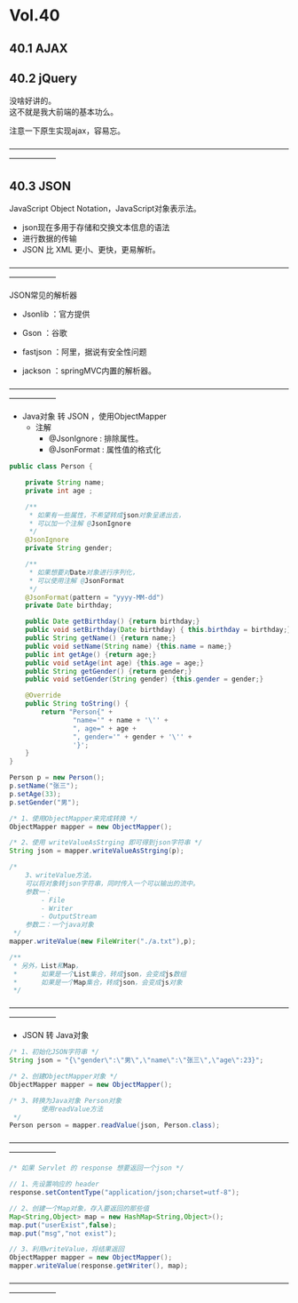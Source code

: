 # Vol.40 

## 40.1 AJAX
## 40.2 jQuery

没啥好讲的。    
这不就是我大前端的基本功么。

注意一下原生实现ajax，容易忘。  

——————————————————————————————————————————      

## 40.3 JSON

JavaScript Object Notation，JavaScript对象表示法。

* json现在多用于存储和交换文本信息的语法
* 进行数据的传输
* JSON 比 XML 更小、更快，更易解析。

——————————————————————————————————————————      

JSON常见的解析器

- Jsonlib ：官方提供

- Gson ：谷歌

- fastjson ：阿里，据说有安全性问题

- jackson ：springMVC内置的解析器。

——————————————————————————————————————————      

- Java对象 转 JSON ，使用ObjectMapper
    - 注解
        - @JsonIgnore : 排除属性。
        - @JsonFormat : 属性值的格式化
```java
public class Person {

    private String name;
    private int age ;

    /**
     * 如果有一些属性，不希望转成json对象呈递出去，
     * 可以加一个注解 @JsonIgnore
     */
    @JsonIgnore
    private String gender;

    /**
     * 如果想要对Date对象进行序列化，
     * 可以使用注解 @JsonFormat
     */
    @JsonFormat(pattern = "yyyy-MM-dd")
    private Date birthday;

    public Date getBirthday() {return birthday;}
    public void setBirthday(Date birthday) { this.birthday = birthday;}
    public String getName() {return name;}
    public void setName(String name) {this.name = name;}
    public int getAge() {return age;}
    public void setAge(int age) {this.age = age;}
    public String getGender() {return gender;}
    public void setGender(String gender) {this.gender = gender;}

    @Override
    public String toString() {
        return "Person{" +
                "name='" + name + '\'' +
                ", age=" + age +
                ", gender='" + gender + '\'' +
                '}';
    }
}

```
```java
Person p = new Person();
p.setName("张三");
p.setAge(33);
p.setGender("男");

/* 1、使用ObjectMapper来完成转换 */
ObjectMapper mapper = new ObjectMapper();

/* 2、使用 writeValueAsStrging 即可得到json字符串 */
String json = mapper.writeValueAsStrging(p);

/* 
    3、writeValue方法，
    可以将对象转json字符串，同时传入一个可以输出的流中。
    参数一：
        - File
        - Writer
        - OutputStream
    参数二：一个java对象
 */
mapper.writeValue(new FileWriter("./a.txt"),p);

/**
 * 另外，List和Map，
 *      如果是一个List集合，转成json，会变成js数组
 *      如果是一个Map集合，转成json，会变成js对象
 */ 
```
——————————————————————————————————————————      

- JSON 转 Java对象

```java
/* 1、初始化JSON字符串 */
String json = "{\"gender\":\"男\",\"name\":\"张三\",\"age\":23}";

/* 2、创建ObjectMapper对象 */
ObjectMapper mapper = new ObjectMapper();

/* 3、转换为Java对象 Person对象
        使用readValue方法
 */
Person person = mapper.readValue(json, Person.class);
```
——————————————————————————————————————————      

```java
/* 如果 Servlet 的 response 想要返回一个json */

// 1、先设置响应的 header
response.setContentType("application/json;charset=utf-8");

// 2、创建一个Map对象，存入要返回的那些值
Map<String,Object> map = new HashMap<String,Object>();
map.put("userExist",false);
map.put("msg","not exist");

// 3、利用writeValue，将结果返回
ObjectMapper mapper = new ObjectMapper();
mapper.writeValue(response.getWriter(), map);
```
——————————————————————————————————————————      